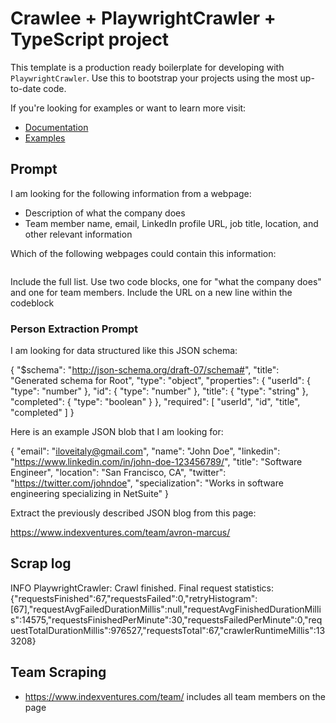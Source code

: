 # Crawlee + PlaywrightCrawler + TypeScript project

This template is a production ready boilerplate for developing with `PlaywrightCrawler`. Use this to bootstrap your projects using the most up-to-date code.

If you're looking for examples or want to learn more visit:

- [Documentation](https://crawlee.dev/api/playwright-crawler/class/PlaywrightCrawler)
- [Examples](https://crawlee.dev/docs/examples/playwright-crawler)

## Prompt

I am looking for the following information from a webpage:

- Description of what the company does
- Team member name, email, LinkedIn profile URL, job title, location, and other relevant information

Which of the following webpages could contain this information:


```

```

Include the full list. Use two code blocks, one for "what the company does" and one for team members. Include the URL on a new line within the codeblock

### Person Extraction Prompt


I am looking for data structured like this JSON schema:

{
  "$schema": "http://json-schema.org/draft-07/schema#",
  "title": "Generated schema for Root",
  "type": "object",
  "properties": {
    "userId": {
      "type": "number"
    },
    "id": {
      "type": "number"
    },
    "title": {
      "type": "string"
    },
    "completed": {
      "type": "boolean"
    }
  },
  "required": [
    "userId",
    "id",
    "title",
    "completed"
  ]
}

Here is an example JSON blob that I am looking for:

{
  "email": "iloveitaly@gmail.com",
  "name": "John Doe",
  "linkedin": "https://www.linkedin.com/in/john-doe-123456789/",
  "title": "Software Engineer",
  "location": "San Francisco, CA",
  "twitter": "https://twitter.com/johndoe",
  "specialization": "Works in software engineering specializing in NetSuite"
}

Extract the previously described JSON blog from this page:

https://www.indexventures.com/team/avron-marcus/

## Scrap log

INFO  PlaywrightCrawler: Crawl finished. Final request statistics: {"requestsFinished":67,"requestsFailed":0,"retryHistogram":[67],"requestAvgFailedDurationMillis":null,"requestAvgFinishedDurationMillis":14575,"requestsFinishedPerMinute":30,"requestsFailedPerMinute":0,"requestTotalDurationMillis":976527,"requestsTotal":67,"crawlerRuntimeMillis":133208}

## Team Scraping

* https://www.indexventures.com/team/ includes all team members on the page
